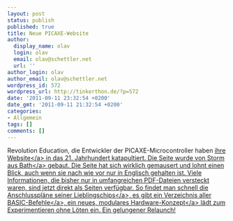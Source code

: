 ```yaml
---
layout: post
status: publish
published: true
title: Neue PICAXE-Website
author:
  display_name: olav
  login: olav
  email: olav@schettler.net
  url: ''
author_login: olav
author_email: olav@schettler.net
wordpress_id: 572
wordpress_url: http://tinkerthon.de/?p=572
date: '2011-09-11 23:32:54 +0200'
date_gmt: '2011-09-11 21:32:54 +0200'
categories:
- Allgemein
tags: []
comments: []
---
```

<p>Revolution Education, die Entwickler der PICAXE-Microcontroller haben&nbsp;<a href="http:&#47;&#47;picaxe.com">ihre Website<&#47;a> in das 21. Jahrhundert katapultiert. Die Seite wurde von <a href="http:&#47;&#47;www.storm-consultancy.com&#47;">Storm aus Bath<&#47;a> gebaut. Die Seite hat sich wirklich gemausert und lohnt einen Blick, auch wenn sie nach wie vor nur in Englisch gehalten ist. Viele Informationen, die bisher nur in umfangreichen PDF-Dateien versteckt waren, sind jetzt direkt als Seiten verf&uuml;gbar. So findet man schnell die <a href="http:&#47;&#47;www.picaxe.com&#47;What-is-PICAXE&#47;PICAXE-Pinouts&#47;">Anschlusspl&auml;ne seiner Lieblingschips<&#47;a>, es gibt ein <a href="http:&#47;&#47;www.picaxe.com&#47;BASIC-Commands">Verzeichnis aller BASIC-Befehle<&#47;a>, ein neues, <a href="http:&#47;&#47;www.picaxe.com&#47;Hardware&#47;Teaching-Systems&#47;Create-Starter-Pack&#47;">modulares Hardware-Konzept<&#47;a> l&auml;dt zum Experimentieren ohne L&ouml;ten ein. Ein gelungener Relaunch!</p>
